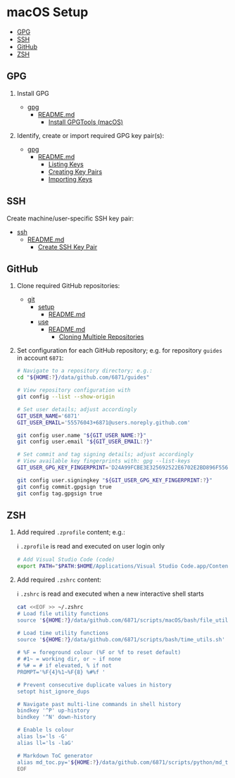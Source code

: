 # macOS Setup

* [GPG](#gpg)
* [SSH](#ssh)
* [GitHub](#github)
* [ZSH](#zsh)

## GPG

1. Install GPG

    * [gpg](../../../gpg)
      * [README.md](../../../gpg/README.md)
        * [Install GPGTools (macOS)](../../../gpg/README.md#install-gpgtools-macos)

2. Identify, create or import required GPG key pair(s):

    * [gpg](../../../gpg)
      * [README.md](../../../gpg/README.md)
        * [Listing Keys](../../../gpg/README.md#listing-keys)
        * [Creating Key Pairs](../../../gpg/README.md#creating-key-pairs)
        * [Importing Keys](../../../gpg/README.md#importing-keys)

## SSH

Create machine/user-specific SSH key pair:

* [ssh](../../../ssh)
  * [README.md](../../../ssh/README.md)
    * [Create SSH Key Pair](../../../ssh/README.md#create-ssh-key-pair)

## GitHub

1. Clone required GitHub repositories:

    * [git](../../../git)
      * [setup](../../../git/setup)
        * [README.md](../../../git/setup/README.md)
      * [use](../../../git/use)
        * [README.md](../../../git/use/README.md)
          * [Cloning Multiple Repositories](../../../git/use/README.md#cloning-multiple-repositories)

2. Set configuration for each GitHub repository; e.g. for repository `guides` in account `6871`:

    ```bash
    # Navigate to a repository directory; e.g.:
    cd "${HOME:?}/data/github.com/6871/guides"
    ```
   
    ```bash
    # View repository configuration with
    git config --list --show-origin
    ```
   
    ```bash
    # Set user details; adjust accordingly
    GIT_USER_NAME='6871'
    GIT_USER_EMAIL='55576043+6871@users.noreply.github.com'
   
    git config user.name "${GIT_USER_NAME:?}"
    git config user.email "${GIT_USER_EMAIL:?}"
    ```

    ```bash
    # Set commit and tag signing details; adjust accordingly
    # View available key fingerprints with: gpg --list-keys
    GIT_USER_GPG_KEY_FINGERPRINT='D24A99FCBE3E325692522E6702E2BD896F55669F'
   
    git config user.signingkey "${GIT_USER_GPG_KEY_FINGERPRINT:?}"
    git config commit.gpgsign true
    git config tag.gpgsign true
    ```

## ZSH

1. Add required `.zprofile` content; e.g.:

    ℹ️ `.zprofile` is read and executed on user login only

    ```bash
    # Add Visual Studio Code (code)
    export PATH="$PATH:$HOME/Applications/Visual Studio Code.app/Contents/Resources/app/bin"
    ```

2. Add required `.zshrc` content:

    ℹ️ `.zshrc` is read and executed when a new interactive shell starts

    ```bash
    cat <<EOF >> ~/.zshrc
    # Load file utility functions
    source '${HOME:?}/data/github.com/6871/scripts/macOS/bash/file_utils.sh'
    
    # Load time utility functions
    source '${HOME:?}/data/github.com/6871/scripts/bash/time_utils.sh'
      
    # %F = foreground colour (%F or %f to reset default)
    # #1~ = working dir, or ~ if none
    # %# = # if elevated, % if not
    PROMPT='%F{4}%1~%F{8} %#%f '
    
    # Prevent consecutive duplicate values in history    
    setopt hist_ignore_dups

    # Navigate past multi-line commands in shell history
    bindkey '^P' up-history
    bindkey '^N' down-history

    # Enable ls colour    
    alias ls='ls -G'
    alias ll='ls -laG'

    # Markdown ToC generator
    alias md_toc.py='${HOME:?}/data/github.com/6871/scripts/python/md_toc.py'    
    EOF
    ```
